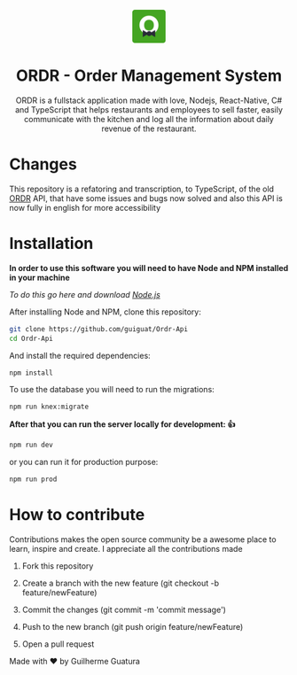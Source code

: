 <p align="center">
  <img src="https://github.com/guiguat/ORDR/blob/master/assets/icon.png" alt="ORDR" style="max-width:100%" width="60"></img>
</p>
<h1 align="center">ORDR - Order Management System</h1>
<p align="center">
  ORDR is a fullstack application made with love, Nodejs, React-Native, C# and TypeScript that helps restaurants and employees to sell faster, easily communicate with the kitchen and log all the information about daily revenue of the restaurant.
</p>

# Changes
This repository is a refatoring and transcription, to TypeScript, of the old [ORDR](https://github.com/guiguat/ORDR) API, that have some issues and bugs now solved and also this API is now fully in english for more accessibility

# Installation

**In order to use this software you will need to have Node and NPM installed in your machine**

*To do this go here and download [Node.js](https://nodejs.org/en/download/)* 

After installing Node and NPM, clone this repository:
```bash
git clone https://github.com/guiguat/Ordr-Api
cd Ordr-Api
```

And install the required dependencies:
```bash
npm install
```

To use the database you will need to run the migrations:
```bash
npm run knex:migrate
```

**After that you can run the server locally for development: :+1:**
```bash
npm run dev
```
or you can run it for production purpose:
```bash
npm run prod
```

# How to contribute
Contributions makes the open source community be a awesome place to learn, inspire and create. I appreciate all the contributions made

1) Fork this repository

2) Create a branch with the new feature (git checkout -b feature/newFeature)

3) Commit the changes (git commit -m 'commit message')

4) Push to the new branch (git push origin feature/newFeature)

5) Open a pull request


Made with ♥ by Guilherme Guatura